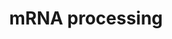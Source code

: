 ---
annotations:
- type: Pathway Ontology
  value: spliceosome pathway
authors:
- Nsalomonis
- MaintBot
- Khanspers
- Ddigles
- Fehrhart
- DeSl
description: 'This process describes the conversion of precursor messenger RNA into
  mature messenger RNA (mRNA). The pre-mRNA molecule undergoes three main modifications.
  These modifications are 5'' capping, 3'' polyadenylation, and RNA splicing, which
  occur in the cell nucleus before the RNA is translated.  5'' Capping: Capping of
  the pre-mRNA involves the addition of 7-methylguanosine (m7G) to the 5'' end. The
  cap protects the 5'' end of the primary RNA transcript from attack by ribonucleases
  that have specificity to the 3''5'' phosphodiester bonds.  3'' Processing: The pre-mRNA
  processing at the 3'' end of the RNA molecule involves cleavage of its 3'' end and
  then the addition of about 200 adenine residues to form a poly(A) tail. As the poly(A)
  tails is synthesised, it binds multiple copies of poly(A) binding protein, which
  protects the 3''end from ribonuclease digestion.  Splicing: RNA splicing is the
  process by which introns, regions of RNA that do not code for protein, are removed
  from the pre-mRNA and the remaining exons connected to re-form a single continuous
  molecule.  Description adapted from Wikipedia: http://en.wikipedia.org/wiki/Post-transcriptional_modification'
last-edited: 2021-05-28
organisms:
- Caenorhabditis elegans
redirect_from:
- /index.php/Pathway:WP123
- /instance/WP123
schema-jsonld:
- '@context': https://schema.org/
  '@id': https://wikipathways.github.io/pathways/WP123.html
  '@type': Dataset
  creator:
    '@type': Organization
    name: WikiPathways
  description: 'This process describes the conversion of precursor messenger RNA into
    mature messenger RNA (mRNA). The pre-mRNA molecule undergoes three main modifications.
    These modifications are 5'' capping, 3'' polyadenylation, and RNA splicing, which
    occur in the cell nucleus before the RNA is translated.  5'' Capping: Capping
    of the pre-mRNA involves the addition of 7-methylguanosine (m7G) to the 5'' end.
    The cap protects the 5'' end of the primary RNA transcript from attack by ribonucleases
    that have specificity to the 3''5'' phosphodiester bonds.  3'' Processing: The
    pre-mRNA processing at the 3'' end of the RNA molecule involves cleavage of its
    3'' end and then the addition of about 200 adenine residues to form a poly(A)
    tail. As the poly(A) tails is synthesised, it binds multiple copies of poly(A)
    binding protein, which protects the 3''end from ribonuclease digestion.  Splicing:
    RNA splicing is the process by which introns, regions of RNA that do not code
    for protein, are removed from the pre-mRNA and the remaining exons connected to
    re-form a single continuous molecule.  Description adapted from Wikipedia: http://en.wikipedia.org/wiki/Post-transcriptional_modification'
  keywords:
  - T08B2.5
  - HNRPAB
  - rsp-1
  - C27H5.3
  - snr-5
  - Y73B6BL.33
  - rsr-1
  - rnp-3
  - NCBP2
  - Professor, Depts. of Medicine and Biochemistry, Microbiology & Immunology
  - NSEP1
  - rsp-3
  - ptb-1
  - F37E3.1
  - teg-1
  - phf-5
  - prp-17
  - Y55F3AM.3
  - uaf-1
  - Y67H2A.1
  - U1 snRNA
  - SNRPN
  - HNRPA3P1
  - F28C1.1
  - nxf-1
  - HNRPA2B1
  - Y113G7B.17
  - rnp-2
  - F11A10.2
  - mog-5
  - Y48B6A.3
  - U4 snRNA
  - ama-1
  - CLK4
  - suf-1
  - PTBP2
  - snr-6
  - Rnu6
  - C36B1.5
  - hrp-2
  - tag-72
  - rsp-4
  - FUSIP1
  - F08G12.2
  - F58B3.7
  - F43G6.5
  - lsm-7
  - C44B7.2
  - HNRPD
  - SF4
  - HRMT1L1
  - etr-1
  - SNRPB
  - HNRPH2
  - HNRPC
  - snr-3
  - SF3B5
  - Y55F3BR.1
  - prp-21
  - mog-4
  - F56D2.6
  - tag-203
  - rsp-6
  - rsp-2
  - We are studying a family of kinases which we believe provide an interface between
    intracellular signaling networks and the post-transcriptional mechanism of mRNA
    splicing. We are performing a structure:function analysis of the three Clk family
    members to identify domains in the three proteins which are involved in regulating
    splicing. Using homologous recombination we are generating null strains of mice
    which are lacking one, two or all three Clk genes. The Clk kinases all possess
    dual specificity kinase activity and yeast expression systems are being used to
    produce large amounts of the kinase to perform a detailed analysis of the sites
    of serine, threonine and tyrosine autophosphorylation within the kinase.
  - snr-4
  - U5 snRNA
  - Career Scientist, Ottawa Regional Cancer Centre
  - DDX20
  - CUGBP2
  - cpf-1
  - M03C11.7
  - 'Telephone:    613-737-7700 ext 6893'
  - Y76B12C.7
  - spt-5
  - prp-8
  - dcr-1
  - RNU2
  - HNRPK
  - SFRS5
  - CLK1
  - 'Email:           John.Bell@orcc.on.ca'
  - FNBP3
  - rnp-7
  - METTL3
  - University of Ottawa
  - tag-172
  - gut-2
  - T13H5.4
  - Y59A8B.6
  - SF3B4
  - F09G2.4
  - SFRS9
  - cpf-2
  - unc-75
  - Associate Scientist, The Ottawa Hospital Research Institute
  - W03F9.10
  - HNRPA1
  - SFRS3
  - F59A2.4
  - C25A1.4
  - CLK3
  - rsp-7
  - SFRS10
  - eft-1
  - NONO
  - pab-3
  - T08A11.2
  - F11A10.8
  - prp-4
  - PCBP2
  - him-1
  - cel-1
  - TXNL4A
  - F43G9.5
  - snr-7
  - dnj-30
  - F47G9.1
  - SFRS14
  - mog-1
  - RBMX
  - CSTF2
  - The control of pre-mRNA splicing by the Clk kinase family
  - 'Fax:              613-247-3524'
  - SSFA1
  - sap-1
  - snr-1
  - rha-1
  - bath-43
  license: CC0
  name: mRNA processing
seo: CreativeWork
title: mRNA processing
wpid: WP123
---